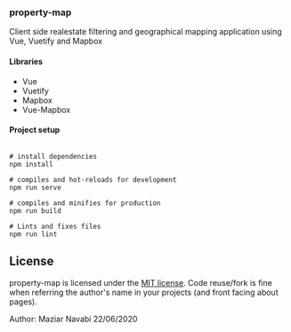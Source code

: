 ### property-map 
Client side realestate filtering and geographical mapping application using Vue, Vuetify and Mapbox

#### Libraries

* Vue
* Vuetify
* Mapbox
* Vue-Mapbox

#### Project setup

```

# install dependencies
npm install

# compiles and hot-reloads for development
npm run serve

# compiles and minifies for production
npm run build

# Lints and fixes files
npm run lint
```

## License

property-map is licensed under the [MIT license](https://opensource.org/licenses/MIT).
Code reuse/fork is fine when referring the author's name in your projects (and front facing about pages).
 
Author:
Maziar Navabi
22/06/2020

```
